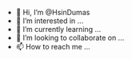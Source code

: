 - 👋 Hi, I’m @HsinDumas
- 👀 I’m interested in ...
- 🌱 I’m currently learning ...
- 💞️ I’m looking to collaborate on ...
- 📫 How to reach me ...

<!---
HsinDumas/HsinDumas is a ✨ special ✨ repository because its `README.md` (this file) appears on your GitHub profile.
You can click the Preview link to take a look at your changes.
--->
